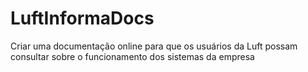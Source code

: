 # LuftInformaDocs
Criar uma documentação online para que os usuários da Luft possam consultar sobre o funcionamento dos sistemas da empresa

